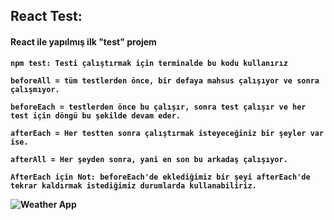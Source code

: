 ## <b> React Test:
 
 #### React ile yapılmış ilk "test" projem
  
```
npm test: Testi çalıştırmak için terminalde bu kodu kullanırız
 
beforeAll = tüm testlerden önce, bir defaya mahsus çalışıyor ve sonra çalışmıyor.

beforeEach = testlerden önce bu çalışır, sonra test çalışır ve her test için döngü bu şekilde devam eder.

afterEach = Her testten sonra çalıştırmak isteyeceğiniz bir şeyler var ise.

afterAll = Her şeyden sonra, yani en son bu arkadaş çalışıyor.

AfterEach için Not: beforeEach'de eklediğimiz bir şeyi afterEach'de tekrar kaldırmak istediğimiz durumlarda kullanabiliriz.

```
  
![Weather App](https://i.hizliresim.com/l92lin5.gif)
  
